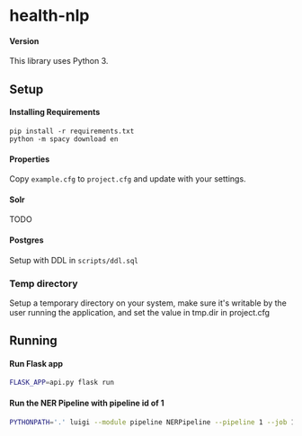 # health-nlp

#### Version
This library uses Python 3.

## Setup

#### Installing Requirements
```
pip install -r requirements.txt
python -m spacy download en
```

#### Properties
Copy `example.cfg` to `project.cfg` and update with your settings.

#### Solr
TODO

#### Postgres
Setup with DDL in `scripts/ddl.sql`

### Temp directory
Setup a temporary directory on your system, make sure it's writable by the user running the application, and set the value in tmp.dir in project.cfg

## Running

#### Run Flask app
```bash
FLASK_APP=api.py flask run
```

#### Run the NER Pipeline with pipeline id of 1
```bash
PYTHONPATH='.' luigi --module pipeline NERPipeline --pipeline 1 --job 1234 --owner user --local-scheduler
```